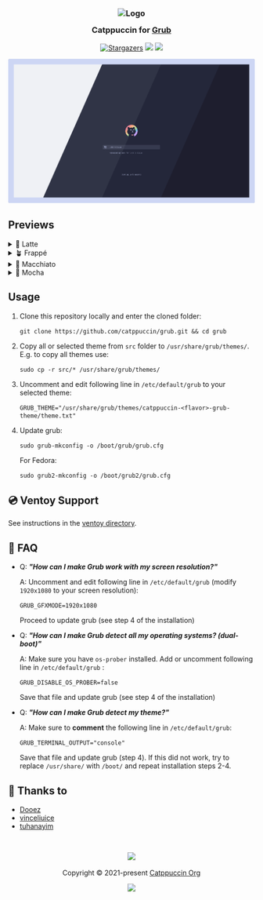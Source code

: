 <h3 align="center">
  <img src="https://raw.githubusercontent.com/catppuccin/catppuccin/main/assets/logos/exports/1544x1544_circle.png" width="100" alt="Logo"/><br/>
  <img src="https://raw.githubusercontent.com/catppuccin/catppuccin/main/assets/misc/transparent.png" height="30" width="0px"/>
  Catppuccin for <a href="https://www.gnu.org/software/grub/">Grub</a>
  <img src="https://raw.githubusercontent.com/catppuccin/catppuccin/main/assets/misc/transparent.png" height="30" width="0px"/>
</h3>
<p align="center">
  <a href="https://github.com/catppuccin/grub/stargazers"><img alt="Stargazers" src="https://img.shields.io/github/stars/catppuccin/grub?colorA=363a4f&colorB=b7bdf8&style=for-the-badge"></a>
  <a href="https://github.com/catppuccin/grub/issues"><img src="https://img.shields.io/github/issues/catppuccin/grub?colorA=363a4f&colorB=f5a97f&style=for-the-badge"></a>
  <a href="https://github.com/catppuccin/grub/contributors"><img src="https://img.shields.io/github/contributors/catppuccin/grub?colorA=363a4f&colorB=a6da95&style=for-the-badge"></a>
</p>

<p align="center">
  <img src="./assets/grub.png"/>
</p>

## Previews

<details>
<summary>🌻 Latte</summary>
  <img src="./assets/grub-latte.png"/>
</details>
<details>
<summary>🪴 Frappé</summary>
  <img src="./assets/grub-frappe.png"/>
</details>
<details>
<summary>🌺 Macchiato</summary>
  <img src="./assets/grub-macchiato.png"/>
</details>
<details>
<summary>🌿 Mocha</summary>
  <img src="./assets/grub-mocha.png"/>
</details>

## Usage

1. Clone this repository locally and enter the cloned folder:

    ```shell
    git clone https://github.com/catppuccin/grub.git && cd grub
    ```

2. Copy all or selected theme from `src` folder to
`/usr/share/grub/themes/`. E.g. to copy all themes use:

    ```shell
    sudo cp -r src/* /usr/share/grub/themes/
    ```

3. Uncomment and edit following line in `/etc/default/grub` to your selected
   theme:

    ```shell
    GRUB_THEME="/usr/share/grub/themes/catppuccin-<flavor>-grub-theme/theme.txt"
    ```

4. Update grub:

    ```shell
    sudo grub-mkconfig -o /boot/grub/grub.cfg
    ```

    For Fedora:

    ```shell
    sudo grub2-mkconfig -o /boot/grub2/grub.cfg
    ```

## 💿 Ventoy Support

See instructions in the [ventoy directory](ventoy/).

## 🙋 FAQ

- Q: **_"How can I make Grub work with my screen resolution?"_**

  A: Uncomment and edit following line in `/etc/default/grub` (modify
  `1920x1080` to your screen resolution):

  ```shell
  GRUB_GFXMODE=1920x1080
  ```

  Proceed to update grub (see step 4 of the installation)

- Q: **_"How can I make Grub detect all my operating systems? (dual-boot)"_**

  A: Make sure you have `os-prober` installed. Add or uncomment following line
    in `/etc/default/grub` :

  ```shell
  GRUB_DISABLE_OS_PROBER=false
  ```

  Save that file and update grub (see step 4 of the installation)

- Q: **_"How can I make Grub detect my theme?"_**

  A: Make sure to **comment** the following line in `/etc/default/grub`:

  ```
  GRUB_TERMINAL_OUTPUT="console"
  ```

  Save that file and update grub (step 4). If this did not work, try to replace
  `/usr/share/` with `/boot/` and repeat installation steps 2-4.

## 💝 Thanks to

- [Dooez](https://github.com/Dooez/ventoy-catppuccin)
- [vinceliuice](https://github.com/vinceliuice/grub2-themes)
- [tuhanayim](https://github.com/tuhanayim)

&nbsp;

<p align="center"><img src="https://raw.githubusercontent.com/catppuccin/catppuccin/main/assets/footers/gray0_ctp_on_line.svg?sanitize=true" /></p>
<p align="center">Copyright &copy; 2021-present <a href="https://github.com/catppuccin" target="_blank">Catppuccin Org</a>
<p align="center"><a href="https://github.com/catppuccin/catppuccin/blob/main/LICENSE"><img src="https://img.shields.io/static/v1.svg?style=for-the-badge&label=License&message=MIT&logoColor=d9e0ee&colorA=363a4f&colorB=b7bdf8"/></a></p>

